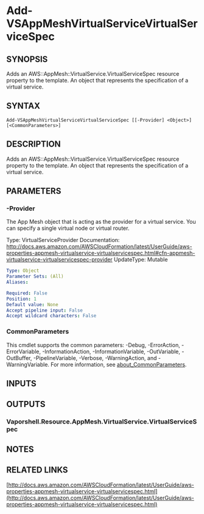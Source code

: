 # Add-VSAppMeshVirtualServiceVirtualServiceSpec

## SYNOPSIS
Adds an AWS::AppMesh::VirtualService.VirtualServiceSpec resource property to the template.
An object that represents the specification of a virtual service.

## SYNTAX

```
Add-VSAppMeshVirtualServiceVirtualServiceSpec [[-Provider] <Object>] [<CommonParameters>]
```

## DESCRIPTION
Adds an AWS::AppMesh::VirtualService.VirtualServiceSpec resource property to the template.
An object that represents the specification of a virtual service.

## PARAMETERS

### -Provider
The App Mesh object that is acting as the provider for a virtual service.
You can specify a single virtual node or virtual router.

Type: VirtualServiceProvider
Documentation: http://docs.aws.amazon.com/AWSCloudFormation/latest/UserGuide/aws-properties-appmesh-virtualservice-virtualservicespec.html#cfn-appmesh-virtualservice-virtualservicespec-provider
UpdateType: Mutable

```yaml
Type: Object
Parameter Sets: (All)
Aliases:

Required: False
Position: 1
Default value: None
Accept pipeline input: False
Accept wildcard characters: False
```

### CommonParameters
This cmdlet supports the common parameters: -Debug, -ErrorAction, -ErrorVariable, -InformationAction, -InformationVariable, -OutVariable, -OutBuffer, -PipelineVariable, -Verbose, -WarningAction, and -WarningVariable. For more information, see [about_CommonParameters](http://go.microsoft.com/fwlink/?LinkID=113216).

## INPUTS

## OUTPUTS

### Vaporshell.Resource.AppMesh.VirtualService.VirtualServiceSpec
## NOTES

## RELATED LINKS

[http://docs.aws.amazon.com/AWSCloudFormation/latest/UserGuide/aws-properties-appmesh-virtualservice-virtualservicespec.html](http://docs.aws.amazon.com/AWSCloudFormation/latest/UserGuide/aws-properties-appmesh-virtualservice-virtualservicespec.html)


